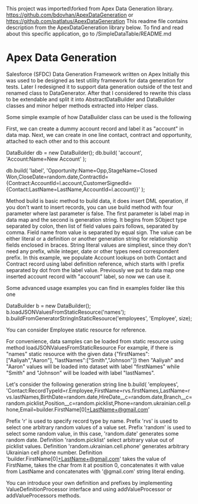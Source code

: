 This project was imported\forked from Apex Data Generation library.
https://github.com/bdovhan/ApexDataGeneration or https://github.com/patlatus/ApexDataGeneration
This readme file contains description from the ApexDataGeneration library below.
To find and read about this specific application, go to /SimpleDataTable/README.md

# Apex Data Generation
Salesforce (SFDC) Data Generation Framework written on Apex
Initially this was used to be designed as test utility framework for data generation for tests.
Later I redesigned it to support data generation outside of the test and renamed class to DataGenerator.
After that I considered to rewrite this class to be extendable and split it into AbstractDataBuilder and DataBuilder classes and minor helper methods extracted into Helper class.

Some simple example of how DataBuilder class can be used is the following

First, we can create a dummy account record and label it as "account" in data map.
Next, we can create in one line contact, contract and opportunity, attached to each other and to this account

DataBuilder db = new DataBuilder(); 
db.build(
    'account',
    'Account:Name=New Account'
);

db.build(
    'label',
    'Opportunity:Name=Opp,StageName=Closed Won,CloseDate=random.date,ContractId={Contract:AccountId=l.account,CustomerSignedId={Contact:LastName=LastName,AccountId=l.account}}'
);

Method build is basic method to build data, it does insert DML operation, if you don't want to insert records, you can use build method with four parameter where last parameter is false.
The first parameter is label map in data map and the second is generation string. It begins from SObject type separated by colon, then list of field values pairs follows, separated by comma.
Field name from value is separated by equal sign. The value can be either literal or a definition or another generation string for relationship fields enclosed in braces.
String literal values are simpliest, since they don't need any prefix, while integer, date or other types need correspondent prefix.
In this example, we populate Account lookups on both Contact and Contract record using label definition reference, which starts with l prefix separated by dot from the label value.
Previously we put to data map one inserted account record with "account" label, so now we can use it.

Some advanced usage examples you can find in examples folder like this one

DataBuilder b = new DataBuilder();
b.loadJSONValuesFromStaticResource('names');
b.buildFromGeneratorStringInStaticResource('employees', 'Employee', size);

You can consider Employee static resource for reference.

For convenience, data samples can be loaded from static resource using method loadJSONValuesFromStaticResource
For example, if there is "names" static resource with the given data
{"firstNames":["Aaliyah","Aaron"],
"lastNames":["Smith","Johnson"]}
then "Aaliyah" and "Aaron" values will be loaded into dataset with label "firstNames" while "Smith" and "Johnson" will be loaded with label "lastNames".

Let's consider the following generation string line 
b.build(
'employees',
'Contact:RecordTypeId=r.Employee,FirstName=rvs.firstNames,LastName=rvs.lastNames,BirthDate=random.date,HireDate__c=random.date,Branch__c=random.picklist,Position__c=random.picklist,Phone=random.ukrainian.cell.phone,Email=builder.FirstName[0]+LastName+@gmail.com'

Prefix 'r' is used to specify record type by name.
Prefix 'rvs' is used to select one arbitrary random values of a value set.
Prefix 'random' is used to select some random value, in this case, 'random.date' generates some random date.
Definition 'random.picklist' select arbitrary value out of picklist values.
Definition 'random.ukrainian.cell.phone' generates arbitrary Ukrainian cell phone number.
Definition 'builder.FirstName[0]+LastName+@gmail.com' takes the value of FirstName, takes the char from it at position 0, concatenates it with value from LastName and concatenates with '@gmail.com' string literal ending.

You can introduce your own definition and prefixes by implementing ValueDefinitionProcessor interface and using addValueProcessor or addValueProcessors methods.